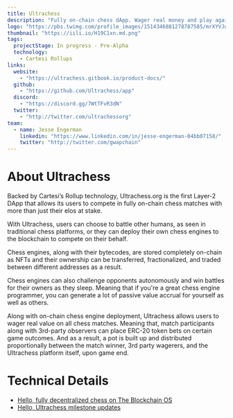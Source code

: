 ```yaml
---
title: Ultrachess
description: "Fully on-chain chess dApp. Wager real money and play against other chess pros. Or deploy your own chess bots to compete in AI chess battles"
logo: "https://pbs.twimg.com/profile_images/1514346881278787585/mrXYVJdt_400x400.jpg"
thumbnail: "https://iili.io/H19C1xn.md.png"
tags:
  projectStage: In progress - Pre-Alpha
  technology:
    - Cartesi Rollups
links:
  website:
    - "https://ultrachess.gitbook.io/product-docs/"
  github:
    - "https://github.com/Ultrachess/app"
  discord:
    - "https://discord.gg/7WtTFvR3dN"
  twitter:
    - "http://twitter.com/ultrachessorg"
team:
  - name: Jesse Engerman
    linkedin: "https://www.linkedin.com/in/jesse-engerman-04bb07158/"
    twitter: "http://twitter.com/gwapchain"
---
```


# About Ultrachess

Backed by Cartesi’s Rollup technology, Ultrachess.org is the first Layer-2 DApp that allows its users to compete in fully on-chain chess matches with more than just their elos at stake.

With Ultrachess, users can choose to battle other humans, as seen in traditional chess platforms, or they can deploy their own chess engines to the blockchain to compete on their behalf.

Chess engines, along with their bytecodes, are stored completely on-chain as NFTs and their ownership can be transferred, fractionalized, and traded between different addresses as a result.

Chess engines can also challenge opponents autonomously and win battles for their owners as they sleep. Meaning that if you're a great chess engine programmer, you can generate a lot of passive value accrual for yourself as well as others.

Along with on-chain chess engine deployment, Ultrachess allows users to wager real value on all chess matches. Meaning that, match participants along with 3rd-party observers can place ERC-20 token bets on certain game outcomes. And as a result, a pot is built up and distributed proportionally between the match winner, 3rd party wagerers, and the Ultrachess platform itself, upon game end.

# Technical Details

- [Hello, fully decentralized chess on The Blockchain OS](https://medium.com/cartesi/hello-fully-decentralized-chess-on-the-blockchain-os-6b656293c751)
- [Hello, Ultrachess milestone updates](https://medium.com/cartesi/hello-ultrachess-milestone-updates-5ed3ef52d265)
